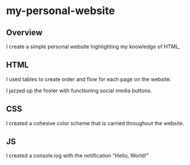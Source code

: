 # my-personal-website
## Overview
I create a simple personal website highlighting my knowledge of HTML,

## HTML
I used tables to create order and flow for each page on the website.

I jazzed up the footer with functioning social media buttons.

## CSS
I created a cohesive color scheme that is carried throughout the website.

## JS
I created a console.log with the notification "Hello, World!" 
